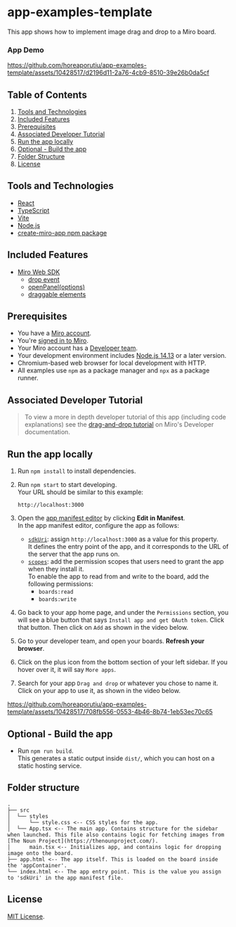 # app-examples-template

This app shows how to implement image drag and drop to a Miro board. 

### App Demo

https://github.com/horeaporutiu/app-examples-template/assets/10428517/d2196d11-2a76-4cb9-8510-39e26b0da5cf

## Table of Contents
1. [Tools and Technologies](https://github.com/horeaporutiu/app-examples-template#tools-and-technologies)
2. [Included Features](https://github.com/horeaporutiu/app-examples-template/tree/main#included-features)
3. [Prerequisites](https://github.com/horeaporutiu/app-examples-template/tree/main#prerequisites)
4. [Associated Developer Tutorial](https://github.com/horeaporutiu/app-examples-template/tree/main#associated-developer-tutorial)
5. [Run the app locally](https://github.com/horeaporutiu/app-examples-template/tree/main#run-the-app-locally)
6. [Optional - Build the app](https://github.com/horeaporutiu/app-examples-template/tree/main#optional---build-the-app)
7. [Folder Structure](https://github.com/horeaporutiu/app-examples-template/tree/main#folder-structure)
8. [License](https://github.com/horeaporutiu/app-examples-template/tree/main#license)

## Tools and Technologies
* [React](https://react.dev/)
* [TypeScript](https://www.typescriptlang.org/)
* [Vite](https://vitejs.dev/)
* [Node.js](https://nodejs.org/en/download)
* [create-miro-app npm package](https://www.npmjs.com/package/create-miro-app)

## Included Features
* [Miro Web SDK](https://developers.miro.com/docs/web-sdk-reference)
    * [drop event](https://developers.miro.com/docs/ui_boardui#drop-event) 
    * [openPanel(options)](https://developers.miro.com/docs/ui_boardui#openpanel)
    * [draggable elements](https://developers.miro.com/docs/add-drag-and-drop-to-your-app#add-draggable-elements-to-the-app-panel)

## Prerequisites
* You have a [Miro account](https://miro.com/signup/).
* You're [signed in to Miro](https://miro.com/login/).
* Your Miro account has a [Developer team](https://developers.miro.com/docs/create-a-developer-team).
* Your development environment includes [Node.js 14.13](https://nodejs.org/en/download) or a later version.
* Chromium-based web browser for local development with HTTP.
* All examples use `npm` as a package manager and `npx` as a package runner.

## Associated Developer Tutorial
> To view a more in depth developer tutorial
of this app (including code explanations) see the [drag-and-drop tutorial](https://developers.miro.com/docs/add-drag-and-drop-to-your-app) on Miro's Developer documentation.

## Run the app locally

1. Run `npm install` to install dependencies.
2. Run `npm start` to start developing. \
   Your URL should be similar to this example:
   ```
   http://localhost:3000
   ```
3. Open the [app manifest editor](https://developers.miro.com/docs/manually-create-an-app#step-2-configure-your-app-in-miro) by clicking **Edit in Manifest**. \
   In the app manifest editor, configure the app as follows:
   - [`sdkUri`](https://developers.miro.com/docs/app-manifest#sdkuri): assign `http://localhost:3000` as a value for this property. \
     It defines the entry point of the app, and it corresponds to the URL of the server that the app runs on.
   - [`scopes`](https://developers.miro.com/docs/app-manifest#scopes): add the permission scopes that users need to grant the app when they install it. \
     To enable the app to read from and write to the board, add the following permissions:
     - `boards:read`
     - `boards:write`

4. Go back to your app home page, and under the `Permissions` section, you will see a blue button that says `Install app and get OAuth token`. Click that button. Then click on `Add` as shown in the video below.


5. Go to your developer team, and open your boards. <b>Refresh your browser</b>.
6. Click on the plus icon from the bottom section of your left sidebar. If you hover over it, it will say `More apps`.
7. Search for your app `Drag and drop` or whatever you chose to name it. Click on your app to use it, as shown in the video below.

https://github.com/horeaporutiu/app-examples-template/assets/10428517/708fb556-0553-4b46-8b74-1eb53ec70c65

## Optional - Build the app

- Run `npm run build`. \
  This generates a static output inside `dist/`, which you can host on a static hosting service.

## Folder structure

```
.
├── src
│  └── styles
│      └── style.css <-- CSS styles for the app.
│  └── App.tsx <-- The main app. Contains structure for the sidebar when launched. This file also contains logic for fetching images from [The Noun Project](https://thenounproject.com/).
│      main.tsx <-- Initializes app, and contains logic for dropping image onto the board.
├── app.html <-- The app itself. This is loaded on the board inside the 'appContainer'.
└── index.html <-- The app entry point. This is the value you assign to 'sdkUri' in the app manifest file.
```

## License
[MIT License](https://github.com/miroapp/app-examples/blob/main/LICENSE).
